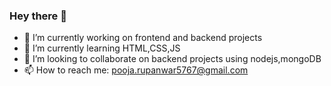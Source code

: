 ### Hey there 👋

<!--
**poojarupanwar/poojarupanwar** is a ✨ _special_ ✨ repository because its `README.md` (this file) appears on your GitHub profile.

Here are some ideas to get you started:
-->
- 🔭 I’m currently working on frontend and backend projects
- 🌱 I’m currently learning HTML,CSS,JS
- 👯 I’m looking to collaborate on backend projects using nodejs,mongoDB
- 📫 How to reach me: pooja.rupanwar5767@gmail.com
<!-- - 🤔 I’m looking for help with ...
- 💬 Ask me about ...
- 📫 How to reach me: ...
- 😄 Pronouns: ...
- ⚡ Fun fact: ...
-->
